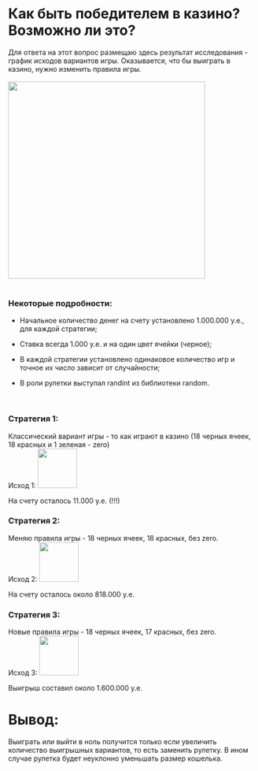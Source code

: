# Как быть победителем в казино? Возможно ли это?
Для ответа на этот вопрос размещаю здесь результат исследования - график исходов вариантов игры.
Оказывается, что бы выиграть в казино, нужно изменить правила игры.
<br>
<br/>
<img src="https://github.com/IYuminov/Casino_to_be_a_winner/blob/main/casino_plot.png?raw=true" height="400"/>
<br>
<br/>
<h3> 
Некоторые подробности: 
</h3>

- Начальное количество денег на счету установлено 1.000.000 у.е., для каждой стратегии;

- Ставка всегда 1.000 у.е. и на один цвет ячейки (черное);

- В каждой стратегии установлено одинаковое количество игр и точное их число зависит от случайности;

- В роли рулетки выступал randint из библиотеки random.
<br/>
<h3> 
Стратегия 1:
</h3>
Классический вариант игры - то как играют в казино (18 черных ячеек, 18 красных и 1 зеленая - zero)
<br>
Исход 1:
<img src="https://github.com/IYuminov/Casino_to_be_a_winner/blob/main/I_strategy.png?raw=true" height="80"/>

На счету осталось 11.000 у.е. (!!!)
<br/>
<h3>
Стратегия 2:
</h3>
Меняю правила игры - 18 черных ячеек, 18 красных, без zero.
<br>
Исход 2:
<img src="https://github.com/IYuminov/Casino_to_be_a_winner/blob/main/II_strategy.png?raw=true" height="80"/>

На счету осталось около 818.000 у.е.
<br/>
<h3>
Стратегия 3:
</h3>
Новые правила игры - 18 черных ячеек, 17 красных, без zero.
<br>
Исход 3:
<img src="https://github.com/IYuminov/Casino_to_be_a_winner/blob/main/III_strategy.png?raw=true" height="80"/>

Выигрыш составил около 1.600.000 у.е.
<br/>

# Вывод:
Выиграть или выйти в ноль получится только если увеличить количество выигрышных вариантов, то есть заменить рулетку.
В ином случае рулетка будет неуклонно уменьшать размер кошелька. 
